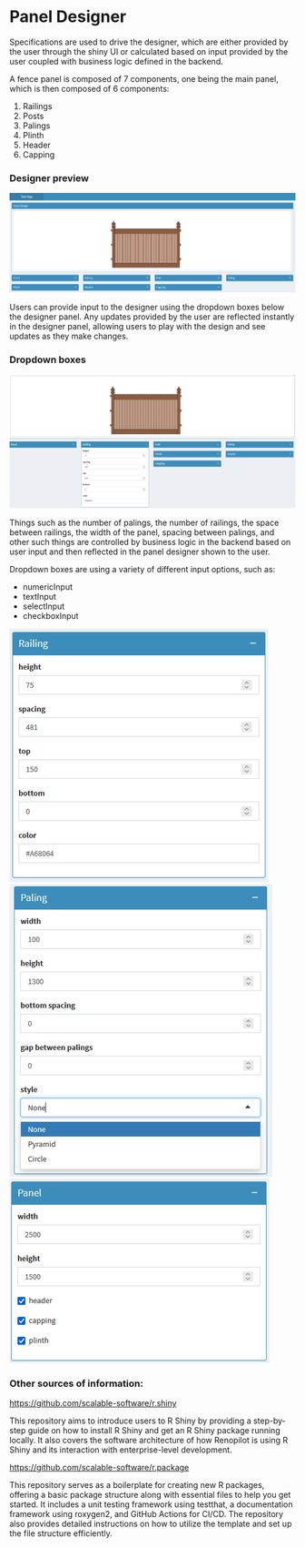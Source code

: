 # Panel Designer

Specifications are used to drive the designer, which are either provided by the user through the shiny UI or calculated based on input provided by the user coupled with business logic defined in the backend.

A fence panel is composed of 7 components, one being the main panel, which is then composed of 6 components:

1. Railings
2. Posts
3. Palings
4. Plinth
5. Header
6. Capping

### Designer preview
![designer preview](image.png)

Users can provide input to the designer using the dropdown boxes below the designer panel. Any updates provided by the user are reflected instantly in the designer panel, allowing users to play with the design and see updates as they make changes.

### Dropdown boxes
![dropdown preview](image-1.png)

Things such as the number of palings, the number of railings, the space between railings, the width of the panel, spacing between palings, and other such things are controlled by business logic in the backend based on user input and then reflected in the panel designer shown to the user.

Dropdown boxes are using a variety of different input options, such as:

- numericInput
- textInput
- selectInput
- checkboxInput

![numericInput and textInput](image-3.png)
![selectInput](image-4.png)
![checkboxInput](image-2.png)

### Other sources of information:

https://github.com/scalable-software/r.shiny

This repository aims to introduce users to R Shiny by providing a step-by-step guide on how to install R Shiny and get an R Shiny package running locally. It also covers the software architecture of how Renopilot is using R Shiny and its interaction with enterprise-level development.

https://github.com/scalable-software/r.package

This repository serves as a boilerplate for creating new R packages, offering a basic package structure along with essential files to help you get started. It includes a unit testing framework using testthat, a documentation framework using roxygen2, and GitHub Actions for CI/CD. The repository also provides detailed instructions on how to utilize the template and set up the file structure efficiently.

